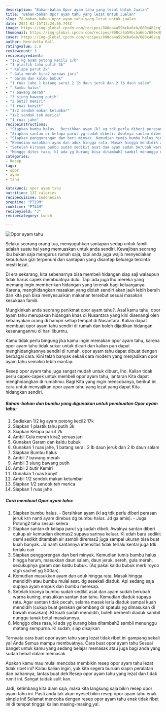 ```yaml
---
description: "Bahan-bahan Opor ayam tahu yang lezat Untuk Jualan"
title: "Bahan-bahan Opor ayam tahu yang lezat Untuk Jualan"
slug: 78-bahan-bahan-opor-ayam-tahu-yang-lezat-untuk-jualan
date: 2021-03-15T12:24:56.744Z
image: https://img-global.cpcdn.com/recipes/800ca4a59bcba6eb/680x482cq70/opor-ayam-tahu-foto-resep-utama.jpg
thumbnail: https://img-global.cpcdn.com/recipes/800ca4a59bcba6eb/680x482cq70/opor-ayam-tahu-foto-resep-utama.jpg
cover: https://img-global.cpcdn.com/recipes/800ca4a59bcba6eb/680x482cq70/opor-ayam-tahu-foto-resep-utama.jpg
author: Henrietta Ball
ratingvalue: 3.8
reviewcount: 3
recipeingredient:
- "1/2 kg ayam potong kecil2 17k"
- "1 plastik tahu putih 3k"
- " Kelapa parut 2k"
- " Gula merah kira2 seruas jari"
- " Garam dan kaldu bubuk"
- "1 ruas jahe 1 batang serai 2 lb daun jeruk dan 2 lb daun salam"
- " Bumbu halus"
- "7 bawang merah"
- "3 siung bawang putih"
- "2 butir Kemiri"
- "1 ruas kunyit"
- "1/2 sendok makan ketumbar"
- "1/2 sendok teh merica"
- "1 ruas jahe"
recipeinstructions:
- "Siapkan bumbu halus.  Bersihkan ayam (kl aq tdk perlu diberi perasan jeruk krn nanti ayam direbus dg bumbu halus. Jd ga amis).  Juga Potong2 tahu sesuai selera"
- "Siapkan santan dr kelapa parut yg sudah dibeli. Awalnya santan diberi cukup air kemudian diremas2 supaya sarinya keluar. Kl udah baru sedikit demi sedikit ditambah air sambil diremas2 juga sampai ukuran bisa buat kuah banyak. Jd nanti santannya intensitas tidak terlalu kental juga tdk terlalu cair"
- "Siapkan penggorengan dan beri minyak. Kemudian tumis bumbu halus hingga harum, masukkan daun salam, daun jeruk, sereh, gula merah, secukupnya garam dan kaldu bubuk. (Aq pakai kaldu bubuk merk royco stgh sachet yg 500an)."
- "Kemudian masukkan ayam dan aduk hingga rata. Masak hingga mendidih atau bumbu mulai asat. dg sesekali diaduk. Api sedang saja supaya ayam empuk dan bumbu meresap."
- "Setelah kiranya bumbu sudah sedikit asat dan ayam sudah berubah warna kuning, masukkan santan dan tahu. Kemudian diaduk supaya rata. Agar santan tidak pecah, selama masak lerlu diaduk sampai kuah mendidih (cukup buat gerakan gelombang dr spatula yg dimasukan di bawah masakan). Kl kuah sudah mendidih, boleh berhenti diaduk sambil nunggu tanak betul masakannya."
- "Monggo dites rasa, kl ada yg kurang bisa ditambah2 sambil menunggu matang sempurna. Kl sudah, siap disajikan"
categories:
- Resep
tags:
- opor
- ayam
- tahu

katakunci: opor ayam tahu 
nutrition: 137 calories
recipecuisine: Indonesian
preptime: "PT19M"
cooktime: "PT44M"
recipeyield: "3"
recipecategory: Lunch

---
```



![Opor ayam tahu](https://img-global.cpcdn.com/recipes/800ca4a59bcba6eb/680x482cq70/opor-ayam-tahu-foto-resep-utama.jpg)

Selaku seorang orang tua, menyuguhkan santapan sedap untuk famili adalah suatu hal yang memuaskan untuk anda sendiri. Kewajiban seorang ibu bukan saja mengurus rumah saja, tapi anda juga wajib menyediakan kebutuhan gizi terpenuhi dan santapan yang disantap keluarga tercinta mesti lezat.

Di era  sekarang, kita sebenarnya bisa membeli hidangan siap saji walaupun tidak harus capek membuatnya dulu. Tapi ada juga lho mereka yang memang ingin memberikan hidangan yang terenak bagi keluarganya. Karena, menghidangkan masakan yang diolah sendiri akan jauh lebih bersih dan kita pun bisa menyesuaikan makanan tersebut sesuai masakan kesukaan famili. 



Mungkinkah anda seorang penikmat opor ayam tahu?. Asal kamu tahu, opor ayam tahu merupakan hidangan khas di Nusantara yang kini disenangi oleh kebanyakan orang di hampir setiap tempat di Nusantara. Kalian dapat membuat opor ayam tahu sendiri di rumah dan boleh dijadikan hidangan kesenanganmu di hari liburmu.

Kamu tidak perlu bingung jika kamu ingin memakan opor ayam tahu, karena opor ayam tahu tidak sukar untuk dicari dan kalian pun dapat menghidangkannya sendiri di rumah. opor ayam tahu dapat dibuat dengan berbagai cara. Kini telah banyak sekali cara modern yang menjadikan opor ayam tahu semakin lebih mantap.

Resep opor ayam tahu juga sangat mudah untuk dibuat, lho. Kalian tidak perlu capek-capek untuk membeli opor ayam tahu, lantaran Kita dapat menghidangkan di rumahmu. Bagi Kita yang ingin mencobanya, berikut ini cara untuk menyajikan opor ayam tahu yang lezat yang dapat Kita hidangkan sendiri.

<!--inarticleads1-->

##### Bahan-bahan dan bumbu yang digunakan untuk pembuatan Opor ayam tahu:

1. Sediakan 1/2 kg ayam potong kecil2 17k
1. Siapkan 1 plastik tahu putih 3k
1. Siapkan  Kelapa parut 2k
1. Ambil  Gula merah kira2 seruas jari
1. Gunakan  Garam dan kaldu bubuk
1. Gunakan 1 ruas jahe, 1 batang serai, 2 lb daun jeruk dan 2 lb daun salam
1. Siapkan  Bumbu halus
1. Ambil 7 bawang merah
1. Ambil 3 siung bawang putih
1. Ambil 2 butir Kemiri
1. Gunakan 1 ruas kunyit
1. Ambil 1/2 sendok makan ketumbar
1. Siapkan 1/2 sendok teh merica
1. Siapkan 1 ruas jahe




<!--inarticleads2-->

##### Cara membuat Opor ayam tahu:

1. Siapkan bumbu halus.  - Bersihkan ayam (kl aq tdk perlu diberi perasan jeruk krn nanti ayam direbus dg bumbu halus. Jd ga amis).  - Juga Potong2 tahu sesuai selera
1. Siapkan santan dr kelapa parut yg sudah dibeli. Awalnya santan diberi cukup air kemudian diremas2 supaya sarinya keluar. Kl udah baru sedikit demi sedikit ditambah air sambil diremas2 juga sampai ukuran bisa buat kuah banyak. Jd nanti santannya intensitas tidak terlalu kental juga tdk terlalu cair
1. Siapkan penggorengan dan beri minyak. Kemudian tumis bumbu halus hingga harum, masukkan daun salam, daun jeruk, sereh, gula merah, secukupnya garam dan kaldu bubuk. (Aq pakai kaldu bubuk merk royco stgh sachet yg 500an).
1. Kemudian masukkan ayam dan aduk hingga rata. Masak hingga mendidih atau bumbu mulai asat. dg sesekali diaduk. Api sedang saja supaya ayam empuk dan bumbu meresap.
1. Setelah kiranya bumbu sudah sedikit asat dan ayam sudah berubah warna kuning, masukkan santan dan tahu. Kemudian diaduk supaya rata. Agar santan tidak pecah, selama masak lerlu diaduk sampai kuah mendidih (cukup buat gerakan gelombang dr spatula yg dimasukan di bawah masakan). Kl kuah sudah mendidih, boleh berhenti diaduk sambil nunggu tanak betul masakannya.
1. Monggo dites rasa, kl ada yg kurang bisa ditambah2 sambil menunggu matang sempurna. Kl sudah, siap disajikan




Ternyata cara buat opor ayam tahu yang lezat tidak ribet ini gampang sekali ya! Anda Semua mampu membuatnya. Cara buat opor ayam tahu Sesuai banget untuk kamu yang sedang belajar memasak atau juga bagi anda yang sudah hebat dalam memasak.

Apakah kamu mau mulai mencoba membikin resep opor ayam tahu lezat tidak ribet ini? Kalau kalian ingin, yuk kita segera buruan siapin peralatan dan bahannya, lantas buat deh Resep opor ayam tahu yang lezat dan tidak rumit ini. Sangat taidak sulit kan. 

Jadi, ketimbang kita diam saja, maka kita langsung saja bikin resep opor ayam tahu ini. Pasti anda tak akan nyesel bikin resep opor ayam tahu enak simple ini! Selamat mencoba dengan resep opor ayam tahu enak tidak ribet ini di tempat tinggal kalian masing-masing,ya!.

